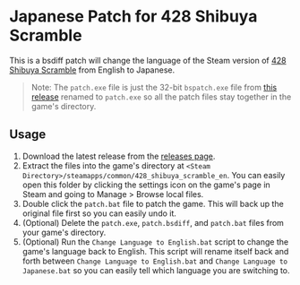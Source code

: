 # Japanese Patch for 428 Shibuya Scramble

This is a bsdiff patch will change the language of the Steam version of [428 Shibuya Scramble](https://store.steampowered.com/app/648580/428_Shibuya_Scramble/) from English to Japanese.

> Note: The `patch.exe` file is just the 32-bit `bspatch.exe` file from [this release](https://github.com/reitowo/bsdiff-win/releases/tag/v4.3) renamed to `patch.exe` so all the patch files stay together in the game's directory.

## Usage

1. Download the latest release from the [releases page](https://github.com/blacktide082/428-shibuya-scramble-japanese-patch/releases).
2. Extract the files into the game's directory at `<Steam Directory>/steamapps/common/428_shibuya_scramble_en`. You can easily open this folder by clicking the settings icon on the game's page in Steam and going to Manage > Browse local files.
3. Double click the `patch.bat` file to patch the game. This will back up the original file first so you can easily undo it.
4. (Optional) Delete the `patch.exe`, `patch.bsdiff`, and `patch.bat` files from your game's directory.
5. (Optional) Run the `Change Language to English.bat` script to change the game's language back to English. This script will rename itself back and forth between `Change Language to English.bat` and `Change Language to Japanese.bat` so you can easily tell which language you are switching to.
